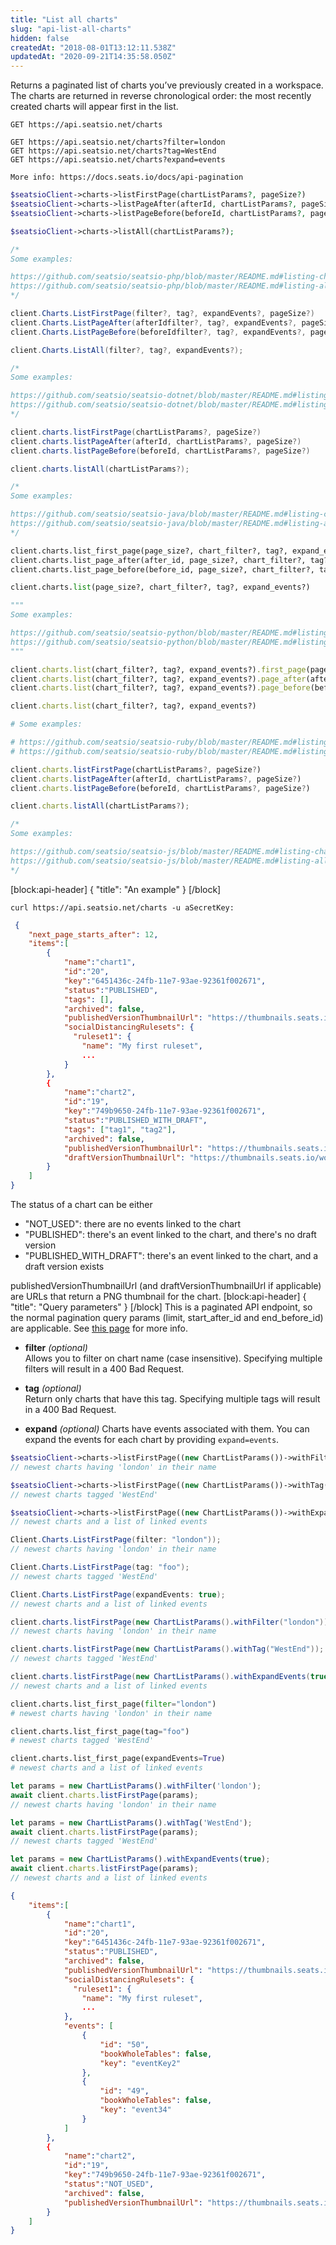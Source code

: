 ```yaml
---
title: "List all charts"
slug: "api-list-all-charts"
hidden: false
createdAt: "2018-08-01T13:12:11.538Z"
updatedAt: "2020-09-21T14:35:58.050Z"
---
```

Returns a paginated list of charts you’ve previously created in a workspace. The charts are returned in reverse chronological order: the most recently created charts will appear first in the list.
```text
GET https://api.seatsio.net/charts

GET https://api.seatsio.net/charts?filter=london
GET https://api.seatsio.net/charts?tag=WestEnd
GET https://api.seatsio.net/charts?expand=events

More info: https://docs.seats.io/docs/api-pagination
```
```php
$seatsioClient->charts->listFirstPage(chartListParams?, pageSize?)
$seatsioClient->charts->listPageAfter(afterId, chartListParams?, pageSize?)
$seatsioClient->charts->listPageBefore(beforeId, chartListParams?, pageSize?)

$seatsioClient->charts->listAll(chartListParams?);

/*
Some examples:

https://github.com/seatsio/seatsio-php/blob/master/README.md#listing-charts-page-by-page
https://github.com/seatsio/seatsio-php/blob/master/README.md#listing-all-charts
*/
```
```csharp
client.Charts.ListFirstPage(filter?, tag?, expandEvents?, pageSize?)
client.Charts.ListPageAfter(afterIdfilter?, tag?, expandEvents?, pageSize?)
client.Charts.ListPageBefore(beforeIdfilter?, tag?, expandEvents?, pageSize?)

client.Charts.ListAll(filter?, tag?, expandEvents?);

/*
Some examples:

https://github.com/seatsio/seatsio-dotnet/blob/master/README.md#listing-charts-page-by-page
https://github.com/seatsio/seatsio-dotnet/blob/master/README.md#listing-all-charts
*/
```
```java
client.charts.listFirstPage(chartListParams?, pageSize?)
client.charts.listPageAfter(afterId, chartListParams?, pageSize?)
client.charts.listPageBefore(beforeId, chartListParams?, pageSize?)

client.charts.listAll(chartListParams?);

/*
Some examples:

https://github.com/seatsio/seatsio-java/blob/master/README.md#listing-charts-page-by-page
https://github.com/seatsio/seatsio-java/blob/master/README.md#listing-all-charts
*/
```
```python
client.charts.list_first_page(page_size?, chart_filter?, tag?, expand_events?)
client.charts.list_page_after(after_id, page_size?, chart_filter?, tag?, expand_events?)
client.charts.list_page_before(before_id, page_size?, chart_filter?, tag?, expand_events?)

client.charts.list(page_size?, chart_filter?, tag?, expand_events?)

"""
Some examples:

https://github.com/seatsio/seatsio-python/blob/master/README.md#listing-charts-page-by-page
https://github.com/seatsio/seatsio-python/blob/master/README.md#listing-all-charts
"""
```
```ruby
client.charts.list(chart_filter?, tag?, expand_events?).first_page(page_size?)
client.charts.list(chart_filter?, tag?, expand_events?).page_after(after_id, page_size?)
client.charts.list(chart_filter?, tag?, expand_events?).page_before(before_id, page_size?)

client.charts.list(chart_filter?, tag?, expand_events?)

# Some examples:

# https://github.com/seatsio/seatsio-ruby/blob/master/README.md#listing-charts-page-by-page
# https://github.com/seatsio/seatsio-ruby/blob/master/README.md#listing-all-charts
```
```javascript
client.charts.listFirstPage(chartListParams?, pageSize?)
client.charts.listPageAfter(afterId, chartListParams?, pageSize?)
client.charts.listPageBefore(beforeId, chartListParams?, pageSize?)

client.charts.listAll(chartListParams?);

/*
Some examples:

https://github.com/seatsio/seatsio-js/blob/master/README.md#listing-charts-page-by-page
https://github.com/seatsio/seatsio-js/blob/master/README.md#listing-all-charts
*/
```

[block:api-header]
{
  &quot;title&quot;: &quot;An example&quot;
}
[/block]

```curl
curl https://api.seatsio.net/charts -u aSecretKey: 
```

```json
 {
    "next_page_starts_after": 12,
    "items":[
        {
            "name":"chart1",
            "id":"20",
            "key":"6451436c-24fb-11e7-93ae-92361f002671",
            "status":"PUBLISHED",
            "tags": [],
            "archived": false,
            "publishedVersionThumbnailUrl": "https://thumbnails.seats.io/workspaceKey/.../published/.../thumbnail",
            "socialDistancingRulesets": {
              "ruleset1": {
                "name": "My first ruleset",
                ...
            }
        },
        {
            "name":"chart2",
            "id":"19",
            "key":"749b9650-24fb-11e7-93ae-92361f002671",
            "status":"PUBLISHED_WITH_DRAFT",
            "tags": ["tag1", "tag2"],
            "archived": false,
            "publishedVersionThumbnailUrl": "https://thumbnails.seats.io/workspaceKey/.../published/.../thumbnail",
            "draftVersionThumbnailUrl": "https://thumbnails.seats.io/workspaceKey/.../draft/.../thumbnail"
        }
    ]
}
```

 
The status of a chart can be either
- &quot;NOT_USED&quot;: there are no events linked to the chart
- &quot;PUBLISHED&quot;: there&#39;s an event linked to the chart, and there&#39;s no draft version
- &quot;PUBLISHED_WITH_DRAFT&quot;: there&#39;s an event linked to the chart, and a draft version exists

publishedVersionThumbnailUrl (and draftVersionThumbnailUrl if applicable) are URLs that return a PNG thumbnail for the chart.
[block:api-header]
{
  &quot;title&quot;: &quot;Query parameters&quot;
}
[/block]
This is a paginated API endpoint, so the normal pagination query params (limit, start_after_id and end_before_id) are applicable. See [this page](doc:api-pagination) for more info.

* **filter** *(optional)*   
Allows you to filter on chart name (case insensitive).
Specifying multiple filters will result in a 400 Bad Request.

* **tag** *(optional)*   
Return only charts that have this tag.
Specifying multiple tags will result in a 400 Bad Request.

* **expand** *(optional)*
Charts have events associated with them. You can expand the events for each chart by providing `expand=events`. 
```php
$seatsioClient->charts->listFirstPage((new ChartListParams())->withFilter('london')); 
// newest charts having 'london' in their name

$seatsioClient->charts->listFirstPage((new ChartListParams())->withTag('WestEnd')); 
// newest charts tagged 'WestEnd'

$seatsioClient->charts->listFirstPage((new ChartListParams())->withExpandEvents(true)); 
// newest charts and a list of linked events
```
```csharp
Client.Charts.ListFirstPage(filter: "london")); 
// newest charts having 'london' in their name

Client.Charts.ListFirstPage(tag: "foo"); 
// newest charts tagged 'WestEnd'

Client.Charts.ListFirstPage(expandEvents: true); 
// newest charts and a list of linked events
```
```java
client.charts.listFirstPage(new ChartListParams().withFilter("london")); 
// newest charts having 'london' in their name

client.charts.listFirstPage(new ChartListParams().withTag("WestEnd")); 
// newest charts tagged 'WestEnd'

client.charts.listFirstPage(new ChartListParams().withExpandEvents(true)); 
// newest charts and a list of linked events
```
```python
client.charts.list_first_page(filter="london") 
# newest charts having 'london' in their name

client.charts.list_first_page(tag="foo") 
# newest charts tagged 'WestEnd'

client.charts.list_first_page(expandEvents=True) 
# newest charts and a list of linked events
```
```javascript
let params = new ChartListParams().withFilter('london');
await client.charts.listFirstPage(params);
// newest charts having 'london' in their name

let params = new ChartListParams().withTag('WestEnd');
await client.charts.listFirstPage(params);
// newest charts tagged 'WestEnd'

let params = new ChartListParams().withExpandEvents(true);
await client.charts.listFirstPage(params);
// newest charts and a list of linked events


```

```json
{
    "items":[
        {
            "name":"chart1",
            "id":"20",
            "key":"6451436c-24fb-11e7-93ae-92361f002671",
            "status":"PUBLISHED",
            "archived": false,
            "publishedVersionThumbnailUrl": "https://thumbnails.seats.io/workspaceKey/.../published/.../thumbnail",
            "socialDistancingRulesets": {
              "ruleset1": {
                "name": "My first ruleset",
                ...
            },
            "events": [
                {
                    "id": "50",
                    "bookWholeTables": false,
                    "key": "eventKey2"
                },
                {
                    "id": "49",
                    "bookWholeTables": false,
                    "key": "event34"
                }
            ]
        },
        {
            "name":"chart2",
            "id":"19",
            "key":"749b9650-24fb-11e7-93ae-92361f002671",
            "status":"NOT_USED",
            "archived": false,
            "publishedVersionThumbnailUrl": "https://thumbnails.seats.io/workspaceKey/.../published/.../thumbnail"
        }
    ]
}
```
